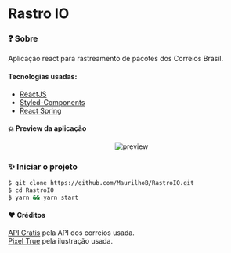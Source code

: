 # Rastro IO

### :question: Sobre

Aplicação react para rastreamento de pacotes dos Correios Brasil.

#### Tecnologias usadas:

- [ReactJS](https://pt-br.reactjs.org/)
- [Styled-Components](https://styled-components.com/)
- [React Spring](https://react-spring.io/)

#### :collision: Preview da aplicação

<div align="center"> 
<img src="https://i.imgur.com/s48fedI.gif" alt="preview"/>
</div>

### :sparkles: Iniciar o projeto

```sh
$ git clone https://github.com/MaurilhoB/RastroIO.git
$ cd RastroIO
$ yarn && yarn start
```

#### :heart: Créditos

[API Grátis](https://apigratis.com.br/) pela API dos correios usada.\
[Pixel True](https://ui8.net/pixel-true) pela ilustração usada.
